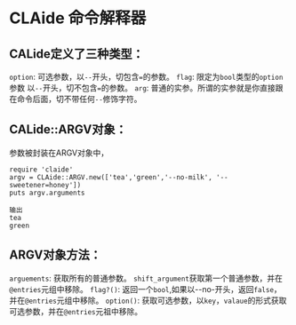 # CLAide 命令解释器
## CALide定义了三种类型：
`option`: 可选参数，以`--`开头，切包含`=`的参数。
`flag`: 限定为`bool`类型的`option`参数 以`--`开头，切不包含`=`的参数。
`arg`: 普通的实参。所谓的实参就是你直接跟在命令后面，切不带任何`--`修饰字符。
## CALide::ARGV对象：
参数被封装在ARGV对象中，
```
require 'claide'
argv = CLAide::ARGV.new(['tea','green','--no-milk', '--sweetener=honey'])
puts argv.arguments 

输出
tea 
green
```
## ARGV对象方法：
`arguements`: 获取所有的普通参数。
`shift_argument`获取第一个普通参数，并在`@entries`元组中移除。
`flag?()`: 返回一个`bool`,如果以--no-开头，返回`false`， 并在`@entries`元组中移除。
`option()`: 获取可选参数，以`key`，`valaue`的形式获取可选参数，并在`@entries`元祖中移除。
